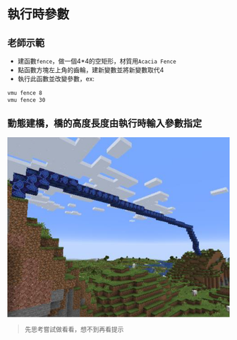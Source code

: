 # 執行時參數

## 老師示範

* 建函數`fence`，做一個4*4的空矩形，材質用`Acacia Fence`
* 點函數方塊左上角的齒輪，建新變數並將新變數取代4
* 執行此函數並改變參數，ex:

```shell
vmu fence 8
vmu fence 30
```

## 動態建橋，橋的高度長度由執行時輸入參數指定

![img.png](img.png)

> 先思考嘗試做看看，想不到再看提示